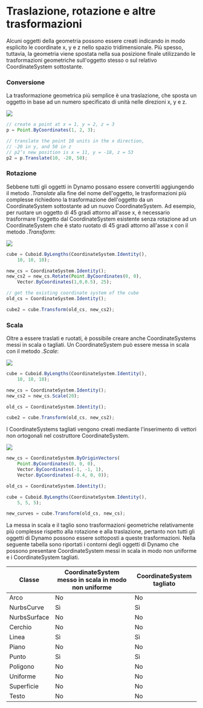 # Traslazione, rotazione e altre trasformazioni

Alcuni oggetti della geometria possono essere creati indicando in modo esplicito le coordinate x, y e z nello spazio tridimensionale. Più spesso, tuttavia, la geometria viene spostata nella sua posizione finale utilizzando le trasformazioni geometriche sull'oggetto stesso o sul relativo CoordinateSystem sottostante.

### Conversione

La trasformazione geometrica più semplice è una traslazione, che sposta un oggetto in base ad un numero specificato di unità nelle direzioni x, y e z.

![](../images/8-2/5/Transformations\_01.png)

```js
// create a point at x = 1, y = 2, z = 3
p = Point.ByCoordinates(1, 2, 3);

// translate the point 10 units in the x direction,
// -20 in y, and 50 in z
// p2’s new position is x = 11, y = -18, z = 53
p2 = p.Translate(10, -20, 50);
```

### Rotazione

Sebbene tutti gli oggetti in Dynamo possano essere convertiti aggiungendo il metodo _.Translate_ alla fine del nome dell'oggetto, le trasformazioni più complesse richiedono la trasformazione dell'oggetto da un CoordinateSystem sottostante ad un nuovo CoordinateSystem. Ad esempio, per ruotare un oggetto di 45 gradi attorno all'asse x, è necessario trasformare l'oggetto dal CoordinateSystem esistente senza rotazione ad un CoordinateSystem che è stato ruotato di 45 gradi attorno all'asse x con il metodo _.Transform_:

![](../images/8-2/5/Transformations\_02.png)

```js
cube = Cuboid.ByLengths(CoordinateSystem.Identity(),
    10, 10, 10);

new_cs = CoordinateSystem.Identity();
new_cs2 = new_cs.Rotate(Point.ByCoordinates(0, 0),
    Vector.ByCoordinates(1,0,0.5), 25);

// get the existing coordinate system of the cube
old_cs = CoordinateSystem.Identity();

cube2 = cube.Transform(old_cs, new_cs2);
```

### Scala

Oltre a essere traslati e ruotati, è possibile creare anche CoordinateSystems messi in scala o tagliati. Un CoordinateSystem può essere messa in scala con il metodo _.Scale_:

![](../images/8-2/5/Transformations\_03.png)

```js
cube = Cuboid.ByLengths(CoordinateSystem.Identity(),
    10, 10, 10);

new_cs = CoordinateSystem.Identity();
new_cs2 = new_cs.Scale(20);

old_cs = CoordinateSystem.Identity();

cube2 = cube.Transform(old_cs, new_cs2);
```

I CoordinateSystems tagliati vengono creati mediante l'inserimento di vettori non ortogonali nel costruttore CoordinateSystem.

![](../images/8-2/5/Transformations\_04.png)

```js
new_cs = CoordinateSystem.ByOriginVectors(
    Point.ByCoordinates(0, 0, 0),
	Vector.ByCoordinates(-1, -1, 1),
	Vector.ByCoordinates(-0.4, 0, 0));

old_cs = CoordinateSystem.Identity();

cube = Cuboid.ByLengths(CoordinateSystem.Identity(),
    5, 5, 5);

new_curves = cube.Transform(old_cs, new_cs);
```

La messa in scala e il taglio sono trasformazioni geometriche relativamente più complesse rispetto alla rotazione e alla traslazione, pertanto non tutti gli oggetti di Dynamo possono essere sottoposti a queste trasformazioni. Nella seguente tabella sono riportati i contorni degli oggetti di Dynamo che possono presentare CoordinateSystem messi in scala in modo non uniforme e i CoordinateSystem tagliati.

| Classe | CoordinateSystem messo in scala in modo non uniforme | CoordinateSystem tagliato |
| ------------ | ------------------------------------- | ------------------------ |
| Arco | No | No |
| NurbsCurve | Sì | Sì |
| NurbsSurface | No | No |
| Cerchio | No | No |
| Linea | Sì | Sì |
| Piano | No | No |
| Punto | Sì | Sì |
| Poligono | No | No |
| Uniforme | No | No |
| Superficie | No | No |
| Testo | No | No |
